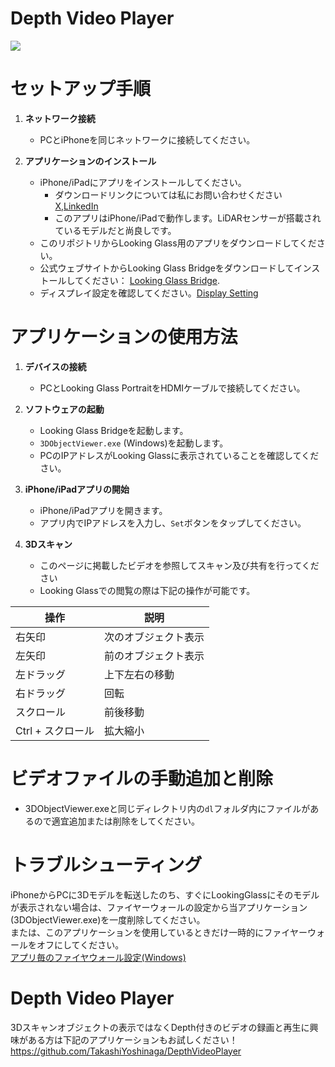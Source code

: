 # Depth Video Player
[![](https://img.youtube.com/vi/5IKGkQtX96k/0.jpg)](https://www.youtube.com/watch?v=5IKGkQtX96k)


# セットアップ手順

1. **ネットワーク接続**
   - PCとiPhoneを同じネットワークに接続してください。

2. **アプリケーションのインストール**
   - iPhone/iPadにアプリをインストールしてください。
     * ダウンロードリンクについては私にお問い合わせください [X](https://twitter.com/Taka_Yoshinaga),[LinkedIn](https://www.linkedin.com/in/tks-yoshinaga/)
     * このアプリはiPhone/iPadで動作します。LiDARセンサーが搭載されているモデルだと尚良しです。
   - このリポジトリからLooking Glass用のアプリをダウンロードしてください。
   - 公式ウェブサイトからLooking Glass Bridgeをダウンロードしてインストールしてください： [Looking Glass Bridge](https://lookingglassfactory.com/software/looking-glass-bridge).
   - ディスプレイ設定を確認してください。[Display Setting](https://docs.lookingglassfactory.com/software-tools/looking-glass-bridge/display-settings-on-windows)

# アプリケーションの使用方法

1. **デバイスの接続**
   - PCとLooking Glass PortraitをHDMIケーブルで接続してください。

2. **ソフトウェアの起動**
   - Looking Glass Bridgeを起動します。
   - `3DObjectViewer.exe` (Windows)を起動します。
   - PCのIPアドレスがLooking Glassに表示されていることを確認してください。

3. **iPhone/iPadアプリの開始**
   - iPhone/iPadアプリを開きます。
   - アプリ内でIPアドレスを入力し、`Set`ボタンをタップしてください。

4. **3Dスキャン**
   - このページに掲載したビデオを参照してスキャン及び共有を行ってください
   - Looking Glassでの閲覧の際は下記の操作が可能です。  

| 操作              | 説明                 |
| ----------------- | -------------------- |
| 右矢印            | 次のオブジェクト表示 |
| 左矢印            | 前のオブジェクト表示 |
| 左ドラッグ        | 上下左右の移動       |
| 右ドラッグ        | 回転                 |
| スクロール        | 前後移動             |
| Ctrl + スクロール | 拡大縮小             |



  
# ビデオファイルの手動追加と削除
   - 3DObjectViewer.exeと同じディレクトリ内の`dl`フォルダ内にファイルがあるので適宜追加または削除をしてください。

# トラブルシューティング
iPhoneからPCに3Dモデルを転送したのち、すぐにLookingGlassにそのモデルが表示されない場合は、ファイヤーウォールの設定から当アプリケーション(3DObjectViewer.exe)を一度削除してください。  
または、このアプリケーションを使用しているときだけ一時的にファイヤーウォールをオフにしてください。  
[アプリ毎のファイヤウォール設定(Windows)](https://www.fmworld.net/cs/azbyclub/qanavi/jsp/qacontents.jsp?PID=9810-8377)

# Depth Video Player
3Dスキャンオブジェクトの表示ではなくDepth付きのビデオの録画と再生に興味がある方は下記のアプリケーションもお試しください！  
https://github.com/TakashiYoshinaga/DepthVideoPlayer

